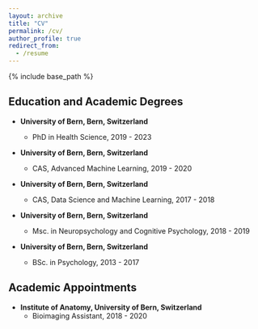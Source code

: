 ```yaml
---
layout: archive
title: "CV"
permalink: /cv/
author_profile: true
redirect_from:
  - /resume
---
```


{% include base_path %}

## Education and Academic Degrees
* **University of Bern, Bern, Switzerland**
	* PhD in Health Science, 2019 - 2023
* **University of Bern, Bern, Switzerland**
	* CAS, Advanced Machine Learning, 2019 - 2020
* **University of Bern, Bern, Switzerland**
	* CAS, Data Science and Machine Learning, 2017 - 2018

* **University of Bern, Bern, Switzerland**
	* Msc. in Neuropsychology and Cognitive Psychology, 2018 - 2019
* **University of Bern, Bern, Switzerland**
	* BSc. in Psychology, 2013 - 2017

## Academic Appointments
* **Institute of Anatomy, University of Bern, Switzerland**
	* Bioimaging Assistant, 2018 - 2020




